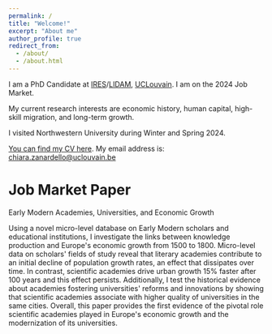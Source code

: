 ```yaml
---
permalink: /
title: "Welcome!"
excerpt: "About me"
author_profile: true
redirect_from: 
  - /about/
  - /about.html
---
```


I am a PhD Candidate at [IRES](https://uclouvain.be/en/research-institutes/lidam/ires)/[LIDAM](https://uclouvain.be/en/research-institutes/lidam), [UCLouvain](https://uclouvain.be/en/index.html). I am on the 2024 Job Market.

My current research interests are economic history, human capital, high-skill migration, and long-term growth.

I visited Northwestern University during Winter and Spring 2024. 

[You can find my CV here](https://chiarazanardello.github.io/files/zanardello_cv.pdf).
My email address is: chiara.zanardello@uclouvain.be

Job Market Paper
=====

Early Modern Academies, Universities, and Economic Growth

Using a novel micro-level database on Early Modern scholars and educational institutions, I investigate the links between knowledge production and Europe's economic growth from 1500 to 1800. Micro-level data on scholars' fields of study reveal that literary academies contribute to an initial decline of population growth rates, an effect that dissipates over time. In contrast, scientific academies drive urban growth 15% faster after 100 years and this effect persists.
Additionally, I test the historical evidence about academies fostering universities' reforms and innovations by showing that scientific academies associate with higher quality of universities in the same cities. Overall, this paper provides the first evidence of the pivotal role scientific academies played in Europe's economic growth and the modernization of its universities.
